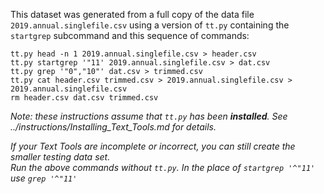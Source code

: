 This dataset was generated from a full copy of the data file
`2019.annual.singlefile.csv` using a version of `tt.py` containing the
`startgrep` subcommand and this sequence of commands:

    tt.py head -n 1 2019.annual.singlefile.csv > header.csv
    tt.py startgrep '"11' 2019.annual.singlefile.csv > dat.csv
    tt.py grep '"0","10"' dat.csv > trimmed.csv
    tt.py cat header.csv trimmed.csv > 2019.annual.singlefile.csv > 2019.annual.singlefile.csv
    rm header.csv dat.csv trimmed.csv

*Note: these instructions assume that `tt.py` has been **installed**.  See ../instructions/Installing_Text_Tools.md for details.*

*If your Text Tools are incomplete or incorrect, you can still create the smaller testing data set.  
Run the above commands without `tt.py`.  In the place of `startgrep '^"11'` use `grep '^"11'`*
